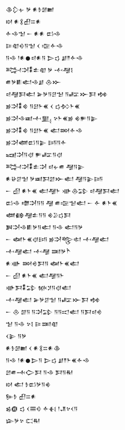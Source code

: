 <div class='block'>
<div class='line'>𒆠𒁷𒉡 𒃻 𒀭𒊩𒌆𒆤</div>
<div class='line'>𒊭 𒀭𒃽𒌷𒇹𒀭</div>
<div class='line'>𒅆𒈾𒈠 𒀸 𒀭𒀭 𒆗𒈾</div>
<div class='line'>𒄿𒊏𒀪𒀀𒈠 𒌋 𒉘𒅆𒈾</div>
<div class='line'>𒀀𒈾 𒁹𒀭𒊹𒁀𒀭𒀀 𒆕𒌓 𒋗𒈫𒅆𒈾</div>
<div class='line'>𒅋𒋫𒀮𒉺𒊏 𒃻 𒋾𒆷𒋙</div>
<div class='line'>𒌑𒃻𒀾𒅗𒈾𒋗 𒊮𒁍</div>
<div class='line'>𒁀𒆷𒁕𒅗 𒅕𒃻𒀀𒆪𒈠 𒀀𒊐𒁍𒁕 𒂔</div>
<div class='line'>𒂊𒋫𒀮𒄵 𒀀𒇉𒈨𒌍 𒌋 𒌓𒁴𒈨𒌍</div>
<div class='line'>𒂊𒋫𒈾𒀜𒋾𒅅 𒆳𒈨𒌍𒂊 𒄯𒊓𒀀𒉌</div>
<div class='line'>𒂊𒋫𒀮𒄵 𒀀𒇉𒈨𒌍 𒅗𒇷𒅆𒈾</div>
<div class='line'>𒂊𒋫𒅘𒆗𒀀𒉌 𒅀𒀀𒅆</div>
<div class='line'>𒍢𒋫𒀀𒋼 𒊓𒊐𒀀𒋼</div>
<div class='line'>𒅋𒋫𒀮𒉺𒋫 𒁀𒉡𒌑 𒆷𒀀𒉌</div>
<div class='line'>𒀭𒄩𒆪𒈠 𒃻𒀜𒁕𒇻𒁍𒅗 𒆷𒀀𒉌𒅀</div>
<div class='line'>𒀸 𒌺 𒀭𒈨𒌍 𒅗𒆷𒈨 𒀝𒁲𒁉 𒁀𒆷𒁕𒅗</div>
<div class='line'>𒆗𒈾 𒈩𒋫𒀀𒀀 𒆷 𒌑𒉘𒈠𒅗 𒀸 𒅆 𒀭𒈨𒌍</div>
<div class='line'>𒅘𒂵𒆷𒉺𒀀𒀀 𒄯𒊒𒌓𒁕</div>
<div class='line'>𒀉𒋫𒈾𒀾𒃻𒀀𒅗 𒀀𒈾 𒅗𒀀𒃻</div>
<div class='line'>𒀸 𒅻𒈨𒌍𒋼𒅀 𒂊𒋫𒈜𒊕 𒋾𒆷𒅗</div>
<div class='line'>𒋾𒆷𒅗 𒋾𒆷 𒌅𒃻𒋻</div>
<div class='line'>𒀭𒀝 𒇷𒄴𒁕𒀀 𒅻𒈨𒌍𒅗</div>
<div class='line'>𒀸 𒌺 𒀭𒈨𒌍 𒅗𒆷𒀀𒈨</div>
<div class='line'>𒀝𒁕𒀮𒁉 𒁮𒋡𒀀𒋼𒅗</div>
<div class='line'>𒋾𒆷𒅗 𒅕𒃻𒆪𒈠 𒀀𒊐𒁍𒁕 𒂔</div>
<div class='line'>𒀸 𒊮 𒇇𒀀 𒀀𒋫𒁉 𒀀𒀀𒀊𒅗 𒀀𒁕𒁀𒄴</div>
<div class='line'>𒈠 𒀀𒈾 𒆳𒋙 𒄿𒌅𒊏</div>
<div class='line'>𒌋𒉌 𒀀𒃻</div>
<div class='line'>𒀭𒊩𒌆𒆤 𒌋 𒀭𒃽𒇹𒀭𒆠</div>
<div class='line'>𒀀𒈾 𒁹𒀭𒊹𒆕𒀀 𒆕𒌓 𒋗𒈫𒈨𒌍𒅆𒈾</div>
<div class='line'>𒇻𒌑𒁄𒀖𒁕 𒀀𒈾 𒁕𒀀𒊑</div>
<div class='line'>𒊭 𒅗 𒊩𒆗𒃻𒀀𒄯</div>
<div class='line'>𒌉𒊩 𒌷𒇹𒀭</div>
<div class='line'>𒌗𒁈 𒌓 𒌋𒐍𒄰 𒅆𒈬 𒁹𒂗𒆳𒌋𒀀</div>
<div class='line'>𒇽𒃻𒆳 𒀫𒊑</div>
</div>
